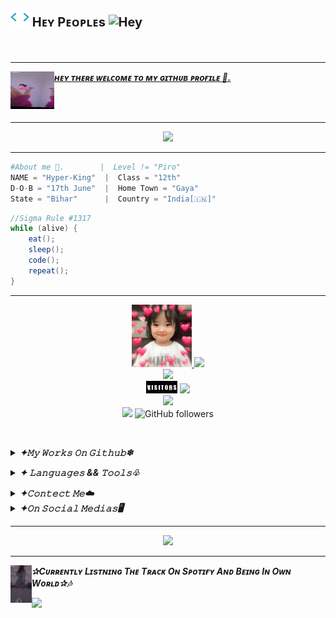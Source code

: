 <p align="left" style="font-size:20px;">
    <b><img src="https://github.com/ItsmeHyper13/ItsmeHyper13/blob/SparkelAD1317/SparkelAD/htmlanime.webp" height="30px">
      Hᴇʏ Pᴇᴏᴘʟᴇs
    <img src="https://media.giphy.com/media/hvRJCLFzcasrR4ia7z/giphy.gif" height="20px" alt="Hey">
    </b> 
</p><br>



----



<p>
    <img src="https://github.com/ItsmeHyper13/ItsmeHyper13/blob/SparkelAD1317/SparkelAD/itsme.gif" alt="its gif" height="60px" width="70px" align="left">
    <b>
        <i>
            <u align="right">
            ʜᴇʏ ᴛʜᴇʀᴇ ᴡᴇʟᴄᴏᴍᴇ ᴛᴏ ᴍʏ ɢɪᴛʜᴜʙ ᴘʀᴏғɪʟᴇ 🌺.
            </u>
        </i>
    </b>
</p><br><br>




----




<p align="center">
<img src="https://readme-typing-svg.herokuapp.com?font=&size=14&duration=2000&color=00B348&multiline=true&height=120&lines=A+Noob+Dev+From+India+%E2%98%81%EF%B8%8F.;%C2%BB%C2%BB%C2%BB%C2%BB%C2%BB%C2%BB%C2%BB%C2%BB%C2%BB;My+Favourite+Languages+%F0%9F%8C%BA;%C2%BB%C2%BB%C2%BB%C2%BB%C2%BB%C2%BB%C2%BB%C2%BB%C2%BB;HTML-%5BPro%E2%9D%A4%EF%B8%8F%5D%2C+CSS-%5BAdv%F0%9F%92%A1%5D;Python-%5BNoob%5D+.....">
</p>


----


```python
#About me 🌺.        |  Level != "Piro"
NAME = "Hyper-King"  |  Class = "12th"
D-O-B = "17th June"  |  Home Town = "Gaya"
State = "Bihar"      |  Country = "India[🇮🇳]"

```
```java
//Sigma Rule #1317
while (alive) {
    eat();
    sleep();
    code();
    repeat();
}
```



----



<p align="center">
<a href="https://t.me/ShiningOff"><img src="https://github.com/ItsmeHyper13/ItsmeHyper13/blob/SparkelAD1317/SparkelAD/Aww.jpg" height="100px"> <img src="https://telegra.ph/file/02d105a51c5f664d2b2cb.jpg" height="100px"></a><br>
<a href="https://github.com/ItsmeHyper13"><img src="https://img.shields.io/badge/My_GitHub_Profile-100000?style=for-the-badge&logo=github&logoColor=white"></a><br>
<IMG SRC="https://github.com/ItsmeHyper13/ItsmeHyper13/blob/SparkelAD1317/SparkelAD/Visitors.png" height="20px"> <a href="https://t.me/HYPER_AD13"><img src="https://img.shields.io/badge/Hyper-000000?style=for-the-badge&logo=hyper&logoColor=green" height="20px"></a><br>
<IMG SRC="https://komarev.com/ghpvc/?username=ItsmeHyper13&color=brightgreen&label=PROFILE+VIEWS"><br>
<IMG Src="https://hits.seeyoufarm.com/api/count/incr/badge.svg?url=https%3A%2F%2Fgithub.com%2FItsmeHyper131212%2Fhit-counter">
<img alt="GitHub followers" src="https://img.shields.io/github/followers/ItsmeHyper13?color=black&label=Followers&logo=Hyper-AD&logoColor=green&style=social">
</p><br>
<p align="left">
    <details>
        <summary>
            <b><i>✦𝙼𝚢 𝚆𝚘𝚛𝚔𝚜 𝙾𝚗 𝙶𝚒𝚝𝚑𝚞𝚋❄︎</i></b>
        </summary>
    <details>
        <!-- analysis -->
        <summary>
            <p align='center'><b><i>▸ Mʏ Gɪᴛʜᴜʙ Aɴᴀʟɪsɪs᪥</i></b></p>
        </summary>
     <img src="https://github-readme-stats.vercel.app/api?username=ItsmeHyper13&&show_icons=true&title_color=0BEB28&icon_color=EF070B&text_color=daf7dc&bg_color=151515" alt="My GitHub Stats">
     <img src="https://github-readme-stats.vercel.app/api?username=ItsmeHyper13&count_private=true&show_icons=true&theme=chartreuse-dark&custom_title=What%27s+the+craic?&include_all_commits=true&hide_border=true&bg_color=000000" alt="lol">
     <img src="https://github-readme-streak-stats.herokuapp.com/?user=ItsmeHyper13&theme=chartreuse-dark&hide_border=True&bg_color=000000" alt="lol">
    </details>
    <details>
        <summary>
            <b>
                <i>
                   <p align='center'>▸ Mʏ Gɪᴛʜᴜʙ Sᴛᴀᴛs❀</p>
                </i>
            </b>
        </summary>
        <img src="https://github-readme-stats.vercel.app/api/top-langs/?username=ItsmeHyper13&theme=blue-green" alt="Lang Anlysis"><br>      
        <img src="https://github-profile-summary-cards.vercel.app/api/cards/profile-details?username=ItsmeHyper13&theme=vue" alt="Anylisis">
    </details>
    <details>
        <summary>
            <p align='center'><b><i>▸ Mʏ Gɪᴛʜᴜʙ Tᴏᴘʜʏ Sᴛᴀᴛs𑁍</i></b></p>
        </summary>
        <img src="https://github-profile-trophy.vercel.app/?username=ItsmeHyper13&theme=radical&row=2&column=3&no-frame=true&no-bg=true" alt="Github Trophy Stats">
    </details>
</details>
</p>
<p align="left">
  <details>
        <summary>
            <b><i>✦ 𝙻𝚊𝚗𝚐𝚞𝚊𝚐𝚎𝚜 && 𝚃𝚘𝚘𝚕𝚜♧︎︎︎</i></b>
        </summary>
        <details>
            <summary>
                <b>
                    <i>
                       <p align='center'>▸ Lᴀɴɢᴜᴀɢᴇs Wʜɪᴄʜ I Kɴᴏᴡ Aʙᴏᴜᴛ♲︎︎︎</p>
                    </i>
                </b>
            </summary>
            <a href="https://en.wikipedia.org/wiki/HTML?wprov=sfla1">
            <img src="https://img.shields.io/badge/html5-070719?style=for-the-badge&logo=html5&logoColor=orange" alt="html"></a>
            <a href="https://en.wikipedia.org/wiki/CSS?wprov=sfla1"><img src="https://img.shields.io/badge/CSS-070719?&style=for-the-badge&logo=css3&logoColor=blue" alt="Css"></a>
            <a href="https://en.wikipedia.org/wiki/JavaScript?wprov=sfla1"><img src="https://img.shields.io/badge/JavaScript-070719?style=for-the-badge&logo=javascript&logoColor=F7DF1E" alt="Javascript"></a>
            <br>
            <a href="https://python.org/"><img src="https://img.shields.io/badge/Python-070719?style=for-the-badge&logo=python&logoColor=blue" alt="Python"></a>
            <a href="https://docs.microsoft.com/en-us/dotnet/csharp/"><img src="https://img.shields.io/badge/C%23-070719?style=for-the-badge&logo=c-sharp&logoColor=green" alt="c#"></a>
            <a href="https://nodejs.org/en/"><img src="https://img.shields.io/badge/Node.js-070719?style=for-the-badge&logo=node.js&logoColor=43853D" alt="Nord.js"></a>
            <a href="https://g.co/kgs/28485P"><img src="https://img.shields.io/badge/C-070719?style=for-the-badge&logo=c&logoColor=00599C" alt="C language"></a>
            <br>
            <a href="https://g.co/kgs/pYf2Nz"><img src="https://img.shields.io/badge/C%2B%2B-070719?style=for-the-badge&logo=c%2B%2B&logoColor=00599C" alt="C++"></a>
            <a href="https://www.php.net/"><img src="https://img.shields.io/badge/PHP-070719?style=for-the-badge&logo=php&logoColor=777BB4" alt="PHP"></a>
            <a href="https://www.java.com/en/"><img src="https://img.shields.io/badge/Java-070719?style=for-the-badge&logo=java&logoColor=ED8B00" alt="Java"></a>
            <a href="https://www.typescriptlang.org/"><img src="https://img.shields.io/badge/TypeScript-070719?style=for-the-badge&logo=typescript&logoColor=007ACC" alt="TypeScript"></a>
            <br>
            <a href="https://en.wikipedia.org/wiki/Markdown?wprov=sfla1"><img src="https://img.shields.io/badge/Markdown-000000?style=for-the-badge&logo=markdown&logoColor=white" alt="MarkDown"></a>
            <a href="https://www.mysql.com/"><img src="https://img.shields.io/badge/MySQL-00000F?style=for-the-badge&logo=mysql&logoColor=white" alt="Mysql"></a>
            <a href="https://flask.palletsprojects.com/en/2.1.x/"><img src="https://img.shields.io/badge/Flask-000000?style=for-the-badge&logo=flask&logoColor=white" alt="Flask"></a>
            <a href="https://www.postgresql.org/"><img src="https://img.shields.io/badge/PostgreSQL-070719?style=for-the-badge&logo=postgresql&logoColor=316192" alt="PostgreSql"></a>
            <a href="https://www.mongodb.com/"><img src="https://img.shields.io/badge/MongoDB-070719?style=for-the-badge&logo=mongodb&logoColor=4EA94B" alt="MonGoDb"></a>
            <a href="https://www.netlify.com/"><img src="https://img.shields.io/badge/Netlify-070719?style=for-the-badge&logo=netlify&logoColor=00C7B7" alt="NetlyFy"></a>
            <br>
            <a href="https://docs.nxlog.co/userguide/integrate/powershell.html?gclid=Cj0KCQjwspKUBhCvARIsAB2IYuvwPy1donCMIkzYGtve8p5IHEaeFSA_CaNA01LAEr8o2WTIVbawdQcaAnJoEALw_wcB"><img src="https://img.shields.io/badge/Powershell-070719?style=for-the-badge&logo=powershell&logoColor=2CA5E0" alt="PowerShell"></a>
            <a href="https://www.microsoft.com/en-in"><img src="https://img.shields.io/badge/Microsoft-070719?style=for-the-badge&logo=microsoft&logoColor=666666" alt="Microsoft"></a>
            <a href="https://www.linux.org/">
                <img src="https://img.shields.io/badge/linux-070719?style=for-the-badge&logo=linux&logoColor=yellow" alt="">
            </a>
            <a href="https://g.co/kgs/mUBykY"><img src="https://img.shields.io/badge/Microsoft_Word-070719?style=for-the-badge&logo=microsoft-word&logoColor=2B579A" alt="MicroSoft Words"></a>
            <a href="https://www.office.com/"><img src="https://img.shields.io/badge/Microsoft_Office-070719?style=for-the-badge&logo=microsoft-office&logoColor=D83B01" alt="Office"></a>
            <br>
            <a href="https://www.heroku.com/"><img src="https://img.shields.io/badge/Heroku-070719?style=for-the-badge&logo=heroku&logoColor=430098" alt="Heroku"></a>
            <a href="https://git-scm.com/"><img src="https://img.shields.io/badge/Git-070719?style=for-the-badge&logo=git&logoColor=orange" alt="Git"></a>
            <a href="https://www.djangoproject.com/"><img src="https://img.shields.io/badge/Django-070719?style=for-the-badge&logo=django&logoColor=092E20" alt="Django"></a>
            <a href="https://reactjs.org/"><img src="https://img.shields.io/badge/React-070719?style=for-the-badge&logo=react&logoColor=61DAFB" alt="ReactJs"></a>
            <a href="https://en.wikipedia.org/wiki/List_of_programming_languages?wprov=sfla1"><img src="https://img.shields.io/badge/More_Programming_Languages☯︎-070719?style=for-the-badge&logo=ok&logoColor=61DAFB" alt="ʟᴏʟ"></a>
        </details>   
   <details>
            <summary>
                <b>
                    <i>
                       <p align='center'>▸ Lᴀɴɢᴜᴀɢᴇs Wʜɪᴄʜ I Usᴇ & Kɴᴏᴡ Wɪᴅᴇʟʏ</p>
                    </i>
                </b>
            </summary>
            <a href="https://www.heroku.com/"><img src="https://img.shields.io/badge/Heroku-070719?style=for-the-badge&logo=heroku&logoColor=430098" alt="Heroku"></a>
            <a href="https://en.wikipedia.org/wiki/Markdown?wprov=sfla1"><img src="https://img.shields.io/badge/Markdown-000000?style=for-the-badge&logo=markdown&logoColor=white" alt="MarkDown"></a>
            <a href="https://python.org/"><img src="https://img.shields.io/badge/Python-070719?style=for-the-badge&logo=python&logoColor=blue" alt="Python"></a>
            <a href="https://en.wikipedia.org/wiki/HTML?wprov=sfla1">
            <img src="https://img.shields.io/badge/html5-070719?style=for-the-badge&logo=html5&logoColor=orange" alt="html"></a>
            <a href="https://en.wikipedia.org/wiki/CSS?wprov=sfla1"><img src="https://img.shields.io/badge/CSS-070719?&style=for-the-badge&logo=css3&logoColor=blue" alt="Css"></a>
            <a href="https://pyrogram.org"><img src="https://img.shields.io/badge/Pyrogram-070719?style=for-the-badge&logo=pyrogram&logoColor=61DAFB" alt="Pyrogram"></a>
            <a href="https://docs.telethon.dev/en/stable/"><img src="https://img.shields.io/badge/Telethon-092E20?style=for-the-badge&logo=telethon&logoColor=white" alt="Telethon"></a>
       </details>
     <details>
            <summary><p align='center'>
                <b>
                    <i>
                  ▸ Tᴏᴏʟs Wʜɪᴄʜ I Usᴇ𖣔
                    </i>
                </b></p>
            </summary>
            <img src="https://img.shields.io/badge/pycharm-143?style=for-the-badge&logo=pycharm&logoColor=black&color=black&labelColor=green" alt="pycharm">
            <img src="https://img.shields.io/badge/VS%20Code-070719.svg?style=for-the-badge&logo=visual-studio-code&logoColor=0078d7" alt="vs code">
            <img src="https://img.shields.io/badge/Pydroid3-070719?style=for-the-badge&logo=pydroid&logoColor=666666" alt="pydroid">
            <img src="https://img.shields.io/badge/Visual%20Studio-070719.svg?style=for-the-badge&logo=visual-studio&logoColor=5C2D91" alt="vs">
            <img src="https://img.shields.io/badge/Xcode-070719?style=for-the-badge&logo=Xcode&logoColor=007ACC" alt="xcode">
            <img src="https://img.shields.io/badge/Replit-070719?style=for-the-badge&logo=Replit&logoColor=white" alt="replit">
        </details>
      <details>
            <summary><p align='center'>
                <b>
                    <i>
             ▸ Sɪᴛᴇs Wʜɪᴄʜ ɪ Sᴜʀғ Mᴏsᴛ☕︎
                    </i>
                </b></p>
            </summary>
           <a href="https://stackoverflow.com/"><img src="https://img.shields.io/badge/StackOverFlow-070719?style=for-the-badge&logo=stackoverflow&logoColor=orange" alt="StackOverflow"></a>
           <a href="https://developer.mozilla.org/en-US/docs/Web/HTML/Element"><img src="https://img.shields.io/badge/Mdn_Refrences-070719?style=for-the-badge&logo=mdn-reference&logoColor=666666" alt=""></a>
           <a href="https://www.github.com/"><img src="https://img.shields.io/badge/Github-070719?style=for-the-badge&logo=github&logoColor=white" alt="Github"></a>
           <a href="https://carbon.now.sh/"><img src="https://img.shields.io/badge/Carbon.sh-070719?style=for-the-badge&logo=carbon&logoColor=666666" alt="Carbon"></a>
           <a href="https://about.gitlab.com/"><img src="https://img.shields.io/badge/Gitlab-070719?style=for-the-badge&logo=gitlab&logoColor=666666" alt="Gitlab"></a>
           <a href="https://www.w3schools.com/"><img src="https://img.shields.io/badge/W3School-070719?style=for-the-badge&logo=w3school&logoColor=666666" alt="w3school"></a>
           <a href="https://dev.to/"><img src="https://img.shields.io/badge/Dev.To-070719?style=for-the-badge&logo=devdotto&logoColor=white" alt="devto"></a>
           <a href="https://www.toptal.com/"><img src="https://img.shields.io/badge/Toptal-070719?style=for-the-badge&logo=toptal&logoColor=blue" alt="Toptal"></a>
           <a href="https://www.freecodecamp.org/"><img src="https://img.shields.io/badge/CodeCamp-070719?style=for-the-badge&logo=freecodecamp&logoColor=yellow" alt="codecamp"></a>
           <a href="https://docs.telethon.dev/"><img src="https://img.shields.io/badge/TeleThon_docs-070719?style=for-the-badge&logo=telethon&logoColor=666666" alt="Telethon Docs"></a>
           <a href="https://replit.com/~"><img src="https://img.shields.io/badge/ReplIt-070719?style=for-the-badge&logo=replit&logoColor=666666" alt=""></a>
           <a href="https://docs.pyrogram.org/"><img src="https://img.shields.io/badge/Pyrogram_Docs-070719?style=for-the-badge&logo=pyrogram&logoColor=666666" alt="Pyrogram"></a>
           <a href="https://pytba.readthedocs.org/"><img src="https://img.shields.io/badge/pyTelegramBotAPI-070719?style=for-the-badge&logo=pytelegrambotapi&logoColor=666666" alt=""></a>
     </details>
 </details>
</p>
<p>
    <details>
        <summary>
            <b><i>✦𝙲𝚘𝚗𝚝𝚎𝚌𝚝 𝙼𝚎☁️</i></b>
        </summary>
        <p align="center">
        <b><i>✦𝚈𝚘𝚞 𝙲𝚊𝚗 𝙲𝚘𝚗𝚝𝚎𝚌𝚝 𝙼𝚎 𝙰𝚝 𝙷𝚎𝚛𝚎☁️</i></b></p><br>
        <a href="mailto:itsmehyper1706@gmail.com"><img src="https://img.shields.io/badge/Gmail.com-black?style=for-the-badge&logo=gmail&logoColor=red" alt="Gmail"></a>
        <a href="https://t.me/HYPER_AD13"><img src="https://img.shields.io/badge/TeleGram-black?style=for-the-badge&logo=telegram&logoColor=blue" alt="Tg"></a>
        <a href="https://t.me/SILENT_DEVS"><img src="https://img.shields.io/badge/Emergency_contect-black?style=for-the-badge&logo=telegram&logoColor=blue" alt="tgid"></a>
        <a href="https://wa.me/17054828328?text=Hey👋"><img src="https://img.shields.io/badge/Whatsapp-black?style=for-the-badge&logo=whatsapp&logoColor=green" alt="whatsapp"></a>
    </details>
   <details>
       <summary>
           <b>
               <i>
                  ✦𝙾𝚗 𝚂𝚘𝚌𝚒𝚊𝚕 𝙼𝚎𝚍𝚒𝚊𝚜🖥️
               </i>
           </b>
       </summary>
       <p align="center"><b>
               <i>
                  ✦𝚂𝚘𝚌𝚒𝚊𝚕 𝙼𝚎𝚍𝚒𝚊𝚜 𝚆𝚑𝚒𝚌𝚑 𝙸 𝚄𝚜𝚎☁︎.
               </i>
           </b></p><br>
       <a href="https://twitter.com/ItsMe_HYPER?t=VX6H0DD_QQMxXuZu64HdDg&s=09"><img src="https://img.shields.io/badge/Twitter-black?style=for-the-badge&logo=twitter&logoColor=blue" alt="Twitter"></a>
       <a href="https://www.reddit.com/u/HYPERAD17?utm_medium=android_app&utm_source=share"><img src="https://img.shields.io/badge/Reddit-black?style=for-the-badge&logo=reddit&logoColor=red" alt=""></a>
   <a href="https://www.instagram.com/itsmehyper13"><img src="https://img.shields.io/badge/Instagram-black?style=for-the-badge&logo=instagram&logoColor=orange" alt="Instagram"></a>
   <a href="https://medium.com/@chikukr1706"><img src="https://img.shields.io/badge/Medium-black?style=for-the-badge&logo=medium&logoColor=white" alt="Medium"></a>
   <a href="https://dev.to/itsme_hyper"><img src="https://img.shields.io/badge/Dev-black?style=for-the-badge&logo=devdotto&logoColor=white" alt="Dev.to"></a>
   <a href="https://github.com/ItsmeHyper13"><img src="https://img.shields.io/badge/GitHub-100000?style=for-the-badge&logo=github&logoColor=white" alt="Github"></a>
   <a href="https://gitlab.com/HYPER-AD17"><img src="https://img.shields.io/badge/GitLab-black?style=for-the-badge&logo=gitlab&logoColor=red" alt="GITLAB"></a>
   </details>
</p>




----





<p align="center">
<a href="https://t.me/DEVX_OWNER"><Img src="https://metrics.lecoq.io/ItsmeHyper13?template=classic&isocalendar=1&languages=1&stars=1&followup=1&people=1&activity=1&achievements=1&lines=1&repositories=1&introduction=1&base.indepth=false&reposi"></A>
</P>



----


<p>
<img src="https://github.com/ItsmeHyper13/ItsmeHyper13/blob/SparkelAD1317/SparkelAD/dance.gif" align="left" height="60px"><b><i>✰Cᴜʀʀᴇɴᴛʟʏ Lɪsᴛɴɪɴɢ Tʜᴇ Tʀᴀᴄᴋ Oɴ Sᴘᴏᴛɪғʏ Aɴᴅ Bᴇɪɴɢ Iɴ Oᴡɴ Wᴏʀʟᴅ✰🎶</i></b>
</p>
<p>
<img src="https://itstommi.vercel.app/api?theme=dark&spin=true&scan=true&rainbow=true">
</p>

